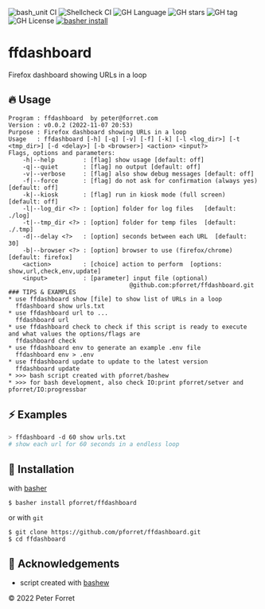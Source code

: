 ![bash_unit CI](https://github.com/pforret/ffdashboard/workflows/bash_unit%20CI/badge.svg)
![Shellcheck CI](https://github.com/pforret/ffdashboard/workflows/Shellcheck%20CI/badge.svg)
![GH Language](https://img.shields.io/github/languages/top/pforret/ffdashboard)
![GH stars](https://img.shields.io/github/stars/pforret/ffdashboard)
![GH tag](https://img.shields.io/github/v/tag/pforret/ffdashboard)
![GH License](https://img.shields.io/github/license/pforret/ffdashboard)
[![basher install](https://img.shields.io/badge/basher-install-white?logo=gnu-bash&style=flat)](https://www.basher.it/package/)

# ffdashboard

Firefox dashboard showing URLs in a loop

## 🔥 Usage

```
Program : ffdashboard  by peter@forret.com
Version : v0.0.2 (2022-11-07 20:53)
Purpose : Firefox dashboard showing URLs in a loop
Usage   : ffdashboard [-h] [-q] [-v] [-f] [-k] [-l <log_dir>] [-t <tmp_dir>] [-d <delay>] [-b <browser>] <action> <input?>
Flags, options and parameters:
    -h|--help        : [flag] show usage [default: off]
    -q|--quiet       : [flag] no output [default: off]
    -v|--verbose     : [flag] also show debug messages [default: off]
    -f|--force       : [flag] do not ask for confirmation (always yes) [default: off]
    -k|--kiosk       : [flag] run in kiosk mode (full screen) [default: off]
    -l|--log_dir <?> : [option] folder for log files   [default: ./log]
    -t|--tmp_dir <?> : [option] folder for temp files  [default: ./.tmp]
    -d|--delay <?>   : [option] seconds between each URL  [default: 30]
    -b|--browser <?> : [option] browser to use (firefox/chrome)  [default: firefox]
    <action>         : [choice] action to perform  [options: show,url,check,env,update]
    <input>          : [parameter] input file (optional)
                                  @github.com:pforret/ffdashboard.git
### TIPS & EXAMPLES
* use ffdashboard show [file] to show list of URLs in a loop
  ffdashboard show urls.txt
* use ffdashboard url to ...
  ffdashboard url
* use ffdashboard check to check if this script is ready to execute and what values the options/flags are
  ffdashboard check
* use ffdashboard env to generate an example .env file
  ffdashboard env > .env
* use ffdashboard update to update to the latest version
  ffdashboard update
* >>> bash script created with pforret/bashew
* >>> for bash development, also check IO:print pforret/setver and pforret/IO:progressbar
```

## ⚡️ Examples

```bash
> ffdashboard -d 60 show urls.txt
# show each url for 60 seconds in a endless loop
```

## 🚀 Installation

with [basher](https://github.com/basherpm/basher)

	$ basher install pforret/ffdashboard

or with `git`

	$ git clone https://github.com/pforret/ffdashboard.git
	$ cd ffdashboard

## 📝 Acknowledgements

* script created with [bashew](https://github.com/pforret/bashew)

&copy; 2022 Peter Forret
